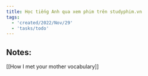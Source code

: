 ```yaml
---
title: Học tiếng Anh qua xem phim trên studyphim.vn
tags:
  - 'created/2022/Nov/29'
  - 'tasks/todo'
---
```


## Notes:
[[How I met your mother vocabulary]]